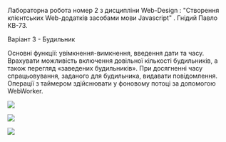 Лабораторна робота номер 2 з дисципліни Web-Design : "Створення клієнтських Web-додатків засобами мови Javascript" .
Гнідий Павло КВ-73.

Варіант 3 - Будильник

Основні функції: увімкнення-вимкнення, введення дати та часу.
Врахувати можливість включення довільної кількості будильників, а також
перегляд «заведених будильників». При досягненні часу спрацьовування,
заданого для будильника, видавати повідомлення. Операції з таймером
здійснювати у фоновому потоці за допомогою WebWorker.


![](screens/1.jpg)

![](screens/2.jpg)

![](screens/3.jpg)
